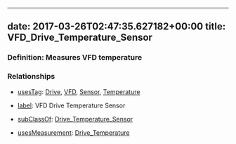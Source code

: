 
---
date: 2017-03-26T02:47:35.627182+00:00
title: VFD_Drive_Temperature_Sensor
---
### Definition: Measures VFD temperature

### Relationships

* [usesTag](https://brickschema.org/schema/1.0/BrickFrame#usesTag): [Drive](https://brickschema.org/schema/1.0/BrickTag#Drive), [VFD](https://brickschema.org/schema/1.0/BrickTag#VFD), [Sensor](https://brickschema.org/schema/1.0/BrickTag#Sensor), [Temperature](https://brickschema.org/schema/1.0/BrickTag#Temperature)

* [label](http://www.w3.org/2000/01/rdf-schema#label): VFD Drive Temperature Sensor

* [subClassOf](http://www.w3.org/2000/01/rdf-schema#subClassOf): [Drive_Temperature_Sensor](https://brickschema.org/schema/1.0/Brick#Drive_Temperature_Sensor)

* [usesMeasurement](https://brickschema.org/schema/1.0/BrickFrame#usesMeasurement): [Drive_Temperature](https://brickschema.org/schema/1.0/Brick#Drive_Temperature)
